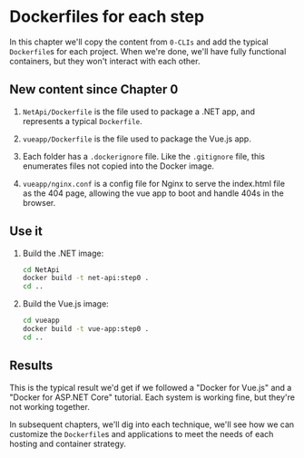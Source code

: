 Dockerfiles for each step
=========================

In this chapter we'll copy the content from `0-CLIs` and add the typical `Dockerfile`s for each project.  When we're done, we'll have fully functional containers, but they won't interact with each other.

New content since Chapter 0
---------------------------

1. `NetApi/Dockerfile` is the file used to package a .NET app, and represents a typical `Dockerfile`.

2. `vueapp/Dockerfile` is the file used to package the Vue.js app.

3. Each folder has a `.dockerignore` file. Like the `.gitignore` file, this enumerates files not copied into the Docker image.

4. `vueapp/nginx.conf` is a config file for Nginx to serve the index.html file as the 404 page, allowing the vue app to boot and handle 404s in the browser.


Use it
------

1. Build the .NET image:

   ```bash
   cd NetApi
   docker build -t net-api:step0 .
   cd ..
   ```

2. Build the Vue.js image:

   ```bash
   cd vueapp
   docker build -t vue-app:step0 .
   cd ..
   ```

Results
-------

This is the typical result we'd get if we followed a "Docker for Vue.js" and a "Docker for ASP.NET Core" tutorial.  Each system is working fine, but they're not working together.

In subsequent chapters, we'll dig into each technique, we'll see how we can customize the `Dockerfile`s and applications to meet the needs of each hosting and container strategy.

